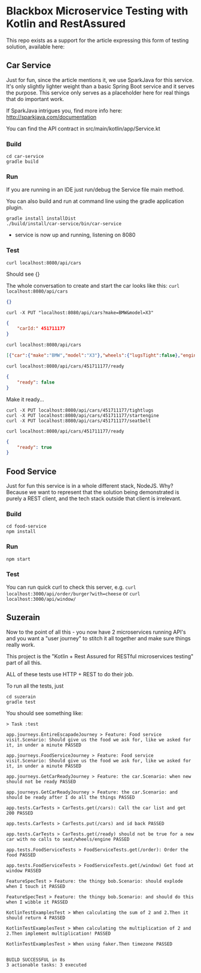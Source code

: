 # Blackbox Microservice Testing with Kotlin and RestAssured

This repo exists as a support for the article expressing this form of testing
solution, available here: 

## Car Service
Just for fun, since the article mentions it, we use SparkJava for this service. It's 
only slightly lighter weight than a basic Spring Boot service and it serves the 
purpose. This service only serves as a placeholder here for real things that do
important work.

If SparkJava intrigues you, find more info here: http://sparkjava.com/documentation

You can find the API contract in src/main/kotlin/app/Service.kt

### Build
```commandline
cd car-service
gradle build
```

### Run

If you are running in an IDE just run/debug the Service file main method.

You can also build and run at command line using the gradle application plugin.

```commandline
gradle install installDist
./build/install/car-service/bin/car-service
```
- service is now up and running, listening on 8080

### Test
```commandline
curl localhost:8080/api/cars
```
Should see {}

The whole conversation to create and start the car looks like this:
`curl localhost:8080/api/cars`

```json
{}
```

`curl -X PUT "localhost:8080/api/cars?make=BMW&model=X3"`
```json
{
	"carId:" 451711177
}
```

`curl localhost:8080/api/cars`
```json
[{"car":{"make":"BMW","model":"X3"},"wheels":{"lugsTight":false},"engine":{"running":false},"seatBelt":{"on":false}}]
```

`curl localhost:8080/api/cars/451711177/ready`
```json
{
	"ready": false
}
```

Make it ready...
```commandline
curl -X PUT localhost:8080/api/cars/451711177/tightlugs
curl -X PUT localhost:8080/api/cars/451711177/startengine
curl -X PUT localhost:8080/api/cars/451711177/seatbelt
```

`curl localhost:8080/api/cars/451711177/ready`
```json
{
	"ready": true
}
```


## Food Service
Just for fun this service is in a whole different stack, NodeJS. Why? Because we want
to represent that the solution being demonstrated is purely a REST client, and the
tech stack outside that client is irrelevant.

### Build
```commandline
cd food-service
npm install
```

### Run
```commandline
npm start
```

### Test
You can run quick curl to check this server, e.g. 
`curl localhost:3000/api/order/burger?with=cheese`
or
`curl localhost:3000/api/window/`


## Suzerain

Now to the point of all this - you now have 2 microservices running API's and you 
want a "user journey" to stitch it all together and make sure things really work.

This project is the "Kotlin + Rest Assured for RESTful microservices testing" part 
of all this.

ALL of these tests use HTTP + REST to do their job.

To run all the tests, just
```commandline
cd suzerain
gradle test
```

You should see something like:

```
> Task :test

app.journeys.EntireEscapadeJourney > Feature: Food service visit.Scenario: Should give us the food we ask for, like we asked for it, in under a minute PASSED

app.journeys.FoodServiceJourney > Feature: Food service visit.Scenario: Should give us the food we ask for, like we asked for it, in under a minute PASSED

app.journeys.GetCarReadyJourney > Feature: the car.Scenario: when new should not be ready PASSED

app.journeys.GetCarReadyJourney > Feature: the car.Scenario: and should be ready after I do all the things PASSED

app.tests.CarTests > CarTests.get(/cars): Call the car list and get 200 PASSED

app.tests.CarTests > CarTests.put(/cars) and id back PASSED

app.tests.CarTests > CarTests.get(/ready) should not be true for a new car with no calls to seat/wheels/engine PASSED

app.tests.FoodServiceTests > FoodServiceTests.get(/order): Order the food PASSED

app.tests.FoodServiceTests > FoodServiceTests.get(/window) Get food at window PASSED

FeatureSpecTest > Feature: the thingy bob.Scenario: should explode when I touch it PASSED

FeatureSpecTest > Feature: the thingy bob.Scenario: and should do this when I wibble it PASSED

KotlinTestExamplesTest > When calculating the sum of 2 and 2.Then it should return 4 PASSED

KotlinTestExamplesTest > When calculating the multiplication of 2 and 2.Then implement multiplication! PASSED

KotlinTestExamplesTest > When using faker.Then timezone PASSED


BUILD SUCCESSFUL in 8s
3 actionable tasks: 3 executed
```

